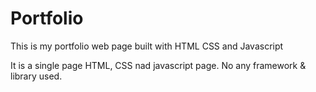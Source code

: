 # Portfolio
This is my portfolio web page built with HTML CSS and Javascript

It is a single page HTML, CSS nad javascript page.
No any framework & library used.
